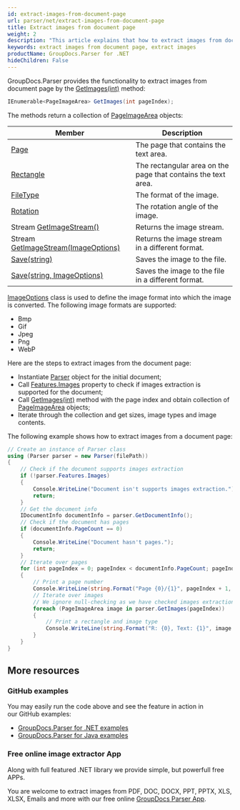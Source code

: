 ```yaml
---
id: extract-images-from-document-page
url: parser/net/extract-images-from-document-page
title: Extract images from document page
weight: 2
description: "This article explains that how to extract images from document page."
keywords: extract images from document page, extract images
productName: GroupDocs.Parser for .NET
hideChildren: False
---
```

GroupDocs.Parser provides the functionality to extract images from document page by the [GetImages(int)](https://reference.groupdocs.com/net/parser/groupdocs.parser.parser/getimages/methods/2) method:

```csharp
IEnumerable<PageImageArea> GetImages(int pageIndex);
```

The methods return a collection of [PageImageArea](https://reference.groupdocs.com/net/parser/groupdocs.parser.data/pageimagearea) objects:

| Member | Description |
| --- | --- |
| [Page](https://reference.groupdocs.com/net/parser/groupdocs.parser.data/pagearea/properties/page) | The page that contains the text area. |
| [Rectangle](https://reference.groupdocs.com/net/parser/groupdocs.parser.data/pagearea/properties/rectangle) | The rectangular area on the page that contains the text area. |
| [FileType](https://reference.groupdocs.com/net/parser/groupdocs.parser.data/pageimagearea/properties/filetype) | The format of the image. |
| [Rotation](https://reference.groupdocs.com/net/parser/groupdocs.parser.data/pageimagearea/properties/rotation) | The rotation angle of the image. |
| Stream [GetImageStream()](https://reference.groupdocs.com/net/parser/groupdocs.parser.data/pageimagearea/methods/getimagestream) | Returns the image stream. |
| Stream [GetImageStream(ImageOptions)](https://reference.groupdocs.com/net/parser/groupdocs.parser.data.pageimagearea/getimagestream/methods/1) | Returns the image stream in a different format. |
| [Save(string)](https://reference.groupdocs.com/net/parser/groupdocs.parser.data/pageimagearea/methods/save) | Saves the image to the file. |
| [Save(string, ImageOptions)](https://reference.groupdocs.com/net/parser/groupdocs.parser.data.pageimagearea/save/methods/1) | Saves the image to the file in a different format. |

[ImageOptions](https://reference.groupdocs.com/net/parser/groupdocs.parser.options/imageoptions) class is used to define the image format into which the image is converted. The following image formats are supported:

*   Bmp
*   Gif
*   Jpeg
*   Png
*   WebP

Here are the steps to extract images from the document page:

*   Instantiate [Parser](https://reference.groupdocs.com/net/parser/groupdocs.parser/parser) object for the initial document;
*   Call [Features.Images](https://reference.groupdocs.com/net/parser/groupdocs.parser.options/features/properties/images) property to check if images extraction is supported for the document;
*   Call [GetImages(int)](https://reference.groupdocs.com/net/parser/groupdocs.parser.parser/getimages/methods/2) method with the page index and obtain collection of [PageImageArea](https://reference.groupdocs.com/net/parser/groupdocs.parser.data/pageimagearea) objects;
*   Iterate through the collection and get sizes, image types and image contents.

The following example shows how to extract images from a document page:

```csharp
// Create an instance of Parser class
using (Parser parser = new Parser(filePath))
{
    // Check if the document supports images extraction
    if (!parser.Features.Images)
    {
        Console.WriteLine("Document isn't supports images extraction.");
        return;
    }
    // Get the document info
    IDocumentInfo documentInfo = parser.GetDocumentInfo();
    // Check if the document has pages
    if (documentInfo.PageCount == 0)
    {
        Console.WriteLine("Document hasn't pages.");
        return;
    }
    // Iterate over pages
    for (int pageIndex = 0; pageIndex < documentInfo.PageCount; pageIndex++)
    {
        // Print a page number 
        Console.WriteLine(string.Format("Page {0}/{1}", pageIndex + 1, documentInfo.PageCount));
        // Iterate over images
        // We ignore null-checking as we have checked images extraction feature support earlier
        foreach (PageImageArea image in parser.GetImages(pageIndex))
        {
            // Print a rectangle and image type
            Console.WriteLine(string.Format("R: {0}, Text: {1}", image.Rectangle, image.FileType));
        }
    }
}
```

## More resources

### GitHub examples

You may easily run the code above and see the feature in action in our GitHub examples:

*   [GroupDocs.Parser for .NET examples](https://github.com/groupdocs-parser/GroupDocs.Parser-for-.NET)    
*   [GroupDocs.Parser for Java examples](https://github.com/groupdocs-parser/GroupDocs.Parser-for-Java)    

### Free online image extractor App

Along with full featured .NET library we provide simple, but powerfull free APPs.

You are welcome to extract images from PDF, DOC, DOCX, PPT, PPTX, XLS, XLSX, Emails and more with our free online [GroupDocs Parser App](https://products.groupdocs.app/parser).